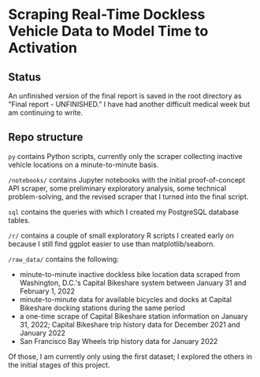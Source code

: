 # Scraping Real-Time Dockless Vehicle Data to Model Time to Activation

## Status

An unfinished version of the final report is saved in the root directory as "Final report - UNFINISHED." I have had another difficult medical week but am continuing to write.

## Repo structure

`py` contains Python scripts, currently only the scraper collecting inactive vehicle locations on a minute-to-minute basis.

`/notebooks/` contains Jupyter notebooks with the initial proof-of-concept API scraper, some preliminary exploratory analysis, some technical problem-solving, and the revised scraper that I turned into the final script.

`sql` contains the queries with which I created my PostgreSQL database tables.

`/r/` contains a couple of small exploratory R scripts I created early on because I still find ggplot easier to use than matplotlib/seaborn.

`/raw_data/` contains the following: 

- minute-to-minute inactive dockless bike location data scraped from Washington, D.C.'s Capital Bikeshare system between January 31 and February 1, 2022
- minute-to-minute data for available bicycles and docks at Capital Bikeshare docking stations during the same period
- a one-time scrape of Capital Bikeshare station information on January 31, 2022; Capital Bikeshare trip history data for December 2021 and January 2022
- San Francisco Bay Wheels trip history data for January 2022

Of those, I am currently only using the first dataset; I explored the others in the initial stages of this project.